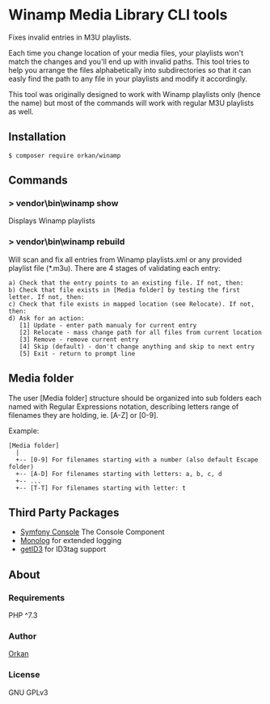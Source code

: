 # Winamp Media Library CLI tools
Fixes invalid entries in M3U playlists. 

Each time you change location of your media files, your playlists won't match the changes and you'll end up with invalid paths. This tool tries to help you arrange the files alphabetically into subdirectories so that it can easly find the path to any file in your playlists and modify it accordingly.

This tool was originally designed to work with Winamp playlists only (hence the name) but most of the commands will work with regular M3U playlists as well.

## Installation
`$ composer require orkan/winamp`

## Commands
### > vendor\bin\winamp show
Displays Winamp playlists

### > vendor\bin\winamp rebuild
Will scan and fix all entries from Winamp playlists.xml or any provided playlist file (*.m3u). There are 4 stages of validating each entry:

```
a) Check that the entry points to an existing file. If not, then:
b) Check that file exists in [Media folder] by testing the first letter. If not, then:
c) Check that file exists in mapped location (see Relocate). If not, then:
d) Ask for an action:
   [1] Update - enter path manualy for current entry
   [2] Relocate - mass change path for all files from current location
   [3] Remove - remove current entry
   [4] Skip (default) - don't change anything and skip to next entry
   [5] Exit - return to prompt line
```
## Media folder
The user [Media folder] structure should be organized into sub folders each named with Regular Expressions notation, describing letters range of filenames they are holding, ie. [A-Z] or [0-9].

Example:

```
[Media folder]
  |
  +-- [0-9] For filenames starting with a number (also default Escape folder)
  +-- [A-D] For filenames starting with letters: a, b, c, d
  +-- ...
  +-- [T-T] For filenames starting with letter: t
```

## Third Party Packages
* [Symfony Console](https://symfony.com/doc/current/components/console.html) The Console Component
* [Monolog](https://github.com/Seldaek/monolog) for extended logging
* [getID3](https://www.getid3.org/) for ID3tag support

## About
### Requirements
PHP  ^7.3

### Author
[Orkan](https://github.com/orkan)

### License
GNU GPLv3